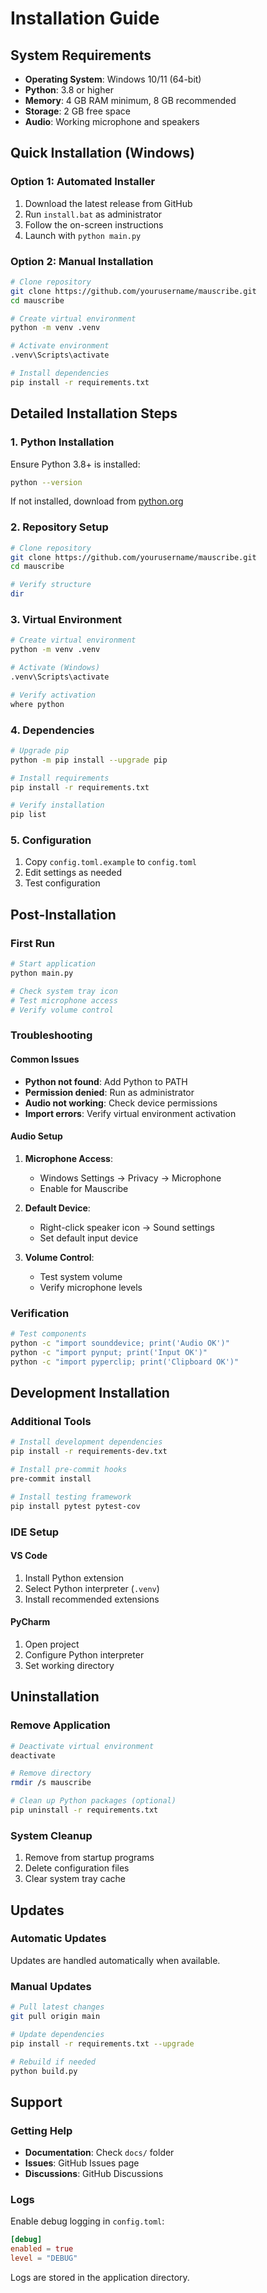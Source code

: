 # Installation Guide

## System Requirements

- **Operating System**: Windows 10/11 (64-bit)
- **Python**: 3.8 or higher
- **Memory**: 4 GB RAM minimum, 8 GB recommended
- **Storage**: 2 GB free space
- **Audio**: Working microphone and speakers

## Quick Installation (Windows)

### Option 1: Automated Installer

1. Download the latest release from GitHub
2. Run `install.bat` as administrator
3. Follow the on-screen instructions
4. Launch with `python main.py`

### Option 2: Manual Installation

```bash
# Clone repository
git clone https://github.com/yourusername/mauscribe.git
cd mauscribe

# Create virtual environment
python -m venv .venv

# Activate environment
.venv\Scripts\activate

# Install dependencies
pip install -r requirements.txt
```

## Detailed Installation Steps

### 1. Python Installation

Ensure Python 3.8+ is installed:

```bash
python --version
```

If not installed, download from [python.org](https://python.org)

### 2. Repository Setup

```bash
# Clone repository
git clone https://github.com/yourusername/mauscribe.git
cd mauscribe

# Verify structure
dir
```

### 3. Virtual Environment

```bash
# Create virtual environment
python -m venv .venv

# Activate (Windows)
.venv\Scripts\activate

# Verify activation
where python
```

### 4. Dependencies

```bash
# Upgrade pip
python -m pip install --upgrade pip

# Install requirements
pip install -r requirements.txt

# Verify installation
pip list
```

### 5. Configuration

1. Copy `config.toml.example` to `config.toml`
2. Edit settings as needed
3. Test configuration

## Post-Installation

### First Run

```bash
# Start application
python main.py

# Check system tray icon
# Test microphone access
# Verify volume control
```

### Troubleshooting

#### Common Issues

- **Python not found**: Add Python to PATH
- **Permission denied**: Run as administrator
- **Audio not working**: Check device permissions
- **Import errors**: Verify virtual environment activation

#### Audio Setup

1. **Microphone Access**:
   - Windows Settings → Privacy → Microphone
   - Enable for Mauscribe

2. **Default Device**:
   - Right-click speaker icon → Sound settings
   - Set default input device

3. **Volume Control**:
   - Test system volume
   - Verify microphone levels

### Verification

```bash
# Test components
python -c "import sounddevice; print('Audio OK')"
python -c "import pynput; print('Input OK')"
python -c "import pyperclip; print('Clipboard OK')"
```

## Development Installation

### Additional Tools

```bash
# Install development dependencies
pip install -r requirements-dev.txt

# Install pre-commit hooks
pre-commit install

# Install testing framework
pip install pytest pytest-cov
```

### IDE Setup

#### VS Code

1. Install Python extension
2. Select Python interpreter (`.venv`)
3. Install recommended extensions

#### PyCharm

1. Open project
2. Configure Python interpreter
3. Set working directory

## Uninstallation

### Remove Application

```bash
# Deactivate virtual environment
deactivate

# Remove directory
rmdir /s mauscribe

# Clean up Python packages (optional)
pip uninstall -r requirements.txt
```

### System Cleanup

1. Remove from startup programs
2. Delete configuration files
3. Clear system tray cache

## Updates

### Automatic Updates

Updates are handled automatically when available.

### Manual Updates

```bash
# Pull latest changes
git pull origin main

# Update dependencies
pip install -r requirements.txt --upgrade

# Rebuild if needed
python build.py
```

## Support

### Getting Help

- **Documentation**: Check `docs/` folder
- **Issues**: GitHub Issues page
- **Discussions**: GitHub Discussions

### Logs

Enable debug logging in `config.toml`:

```toml
[debug]
enabled = true
level = "DEBUG"
```

Logs are stored in the application directory.

